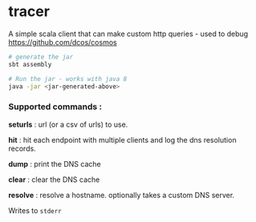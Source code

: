 # tracer
A simple scala client that can make custom http queries - used to debug https://github.com/dcos/cosmos

```bash
# generate the jar
sbt assembly

# Run the jar - works with java 8
java -jar <jar-generated-above>
```

### Supported commands :

**seturls** : url (or a csv of urls) to use.

**hit** : hit each endpoint with multiple clients and log the dns resolution records.

**dump** : print the DNS cache

**clear** : clear the DNS cache

**resolve** : resolve a hostname. optionally takes a custom DNS server.

Writes to `stderr`
